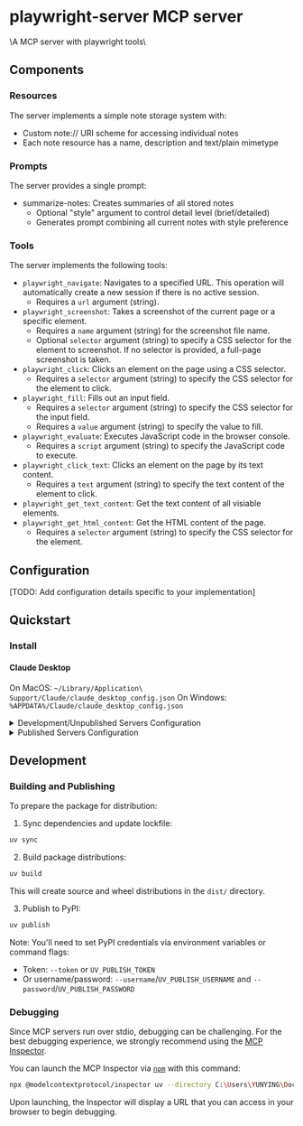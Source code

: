 # playwright-server MCP server

\A MCP server with playwright tools\

## Components

### Resources

The server implements a simple note storage system with:
- Custom note:// URI scheme for accessing individual notes
- Each note resource has a name, description and text/plain mimetype

### Prompts

The server provides a single prompt:
- summarize-notes: Creates summaries of all stored notes
  - Optional "style" argument to control detail level (brief/detailed)
  - Generates prompt combining all current notes with style preference

### Tools

The server implements the following tools:
- `playwright_navigate`: Navigates to a specified URL. This operation will automatically create a new session if there is no active session.
  - Requires a `url` argument (string).
- `playwright_screenshot`: Takes a screenshot of the current page or a specific element.
  - Requires a `name` argument (string) for the screenshot file name.
  - Optional `selector` argument (string) to specify a CSS selector for the element to screenshot. If no selector is provided, a full-page screenshot is taken.
- `playwright_click`: Clicks an element on the page using a CSS selector.
  - Requires a `selector` argument (string) to specify the CSS selector for the element to click.
- `playwright_fill`: Fills out an input field.
  - Requires a `selector` argument (string) to specify the CSS selector for the input field.
  - Requires a `value` argument (string) to specify the value to fill.
- `playwright_evaluate`: Executes JavaScript code in the browser console.
  - Requires a `script` argument (string) to specify the JavaScript code to execute.
- `playwright_click_text`: Clicks an element on the page by its text content.
  - Requires a `text` argument (string) to specify the text content of the element to click.
- `playwright_get_text_content`: Get the text content of all visiable elements.
- `playwright_get_html_content`: Get the HTML content of the page.
  - Requires a `selector` argument (string) to specify the CSS selector for the element.

## Configuration

[TODO: Add configuration details specific to your implementation]

## Quickstart

### Install

#### Claude Desktop

On MacOS: `~/Library/Application\ Support/Claude/claude_desktop_config.json`
On Windows: `%APPDATA%/Claude/claude_desktop_config.json`

<details>
  <summary>Development/Unpublished Servers Configuration</summary>
  ```
  "mcpServers": {
    "playwright-server": {
      "command": "uv",
      "args": [
        "--directory",
        "C:\Users\xxxxx\Documents\project\python\mcp\playwright-server",
        "run",
        "playwright-server"
      ]
    }
  }
  ```
</details>

<details>
  <summary>Published Servers Configuration</summary>
  ```
  "mcpServers": {
    "playwright-server": {
      "command": "uvx",
      "args": [
        "playwright-server"
      ]
    }
  }
  ```
</details>

## Development

### Building and Publishing

To prepare the package for distribution:

1. Sync dependencies and update lockfile:
```bash
uv sync
```

2. Build package distributions:
```bash
uv build
```

This will create source and wheel distributions in the `dist/` directory.

3. Publish to PyPI:
```bash
uv publish
```

Note: You'll need to set PyPI credentials via environment variables or command flags:
- Token: `--token` or `UV_PUBLISH_TOKEN`
- Or username/password: `--username`/`UV_PUBLISH_USERNAME` and `--password`/`UV_PUBLISH_PASSWORD`

### Debugging

Since MCP servers run over stdio, debugging can be challenging. For the best debugging
experience, we strongly recommend using the [MCP Inspector](https://github.com/modelcontextprotocol/inspector).


You can launch the MCP Inspector via [`npm`](https://docs.npmjs.com/downloading-and-installing-node-js-and-npm) with this command:

```bash
npx @modelcontextprotocol/inspector uv --directory C:\Users\YUNYING\Documents\project\python\mcp\playwright-server run playwright-server
```


Upon launching, the Inspector will display a URL that you can access in your browser to begin debugging.
